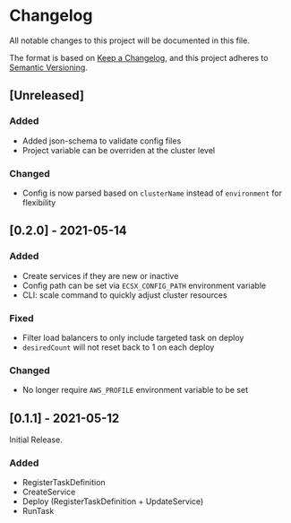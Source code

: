 # Changelog

All notable changes to this project will be documented in this file.

The format is based on [Keep a Changelog](https://keepachangelog.com/en/1.0.0/),
and this project adheres to [Semantic Versioning](https://semver.org/spec/v2.0.0.html).



## [Unreleased]

### Added

- Added json-schema to validate config files
- Project variable can be overriden at the cluster level

### Changed

- Config is now parsed based on `clusterName` instead of `environment` for flexibility



## [0.2.0] - 2021-05-14

### Added

- Create services if they are new or inactive
- Config path can be set via `ECSX_CONFIG_PATH` environment variable
- CLI: scale command to quickly adjust cluster resources

### Fixed

- Filter load balancers to only include targeted task on deploy
- `desiredCount` will not reset back to 1 on each deploy

### Changed

- No longer require `AWS_PROFILE` environment variable to be set



## [0.1.1] - 2021-05-12

Initial Release.

### Added

- RegisterTaskDefinition
- CreateService
- Deploy (RegisterTaskDefinition + UpdateService)
- RunTask
